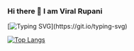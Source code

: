 ### Hi there 👋 I am Viral Rupani  
[![Typing SVG](https://readme-typing-svg.herokuapp.com?color=FFFFFF&lines=.........................)](https://git.io/typing-svg)



[![Top Langs](https://github-readme-stats.vercel.app/api/top-langs/?username=viralRupani&hide=html&layout=compact&theme=dark)](https://github.com/anuraghazra/github-readme-stats)
